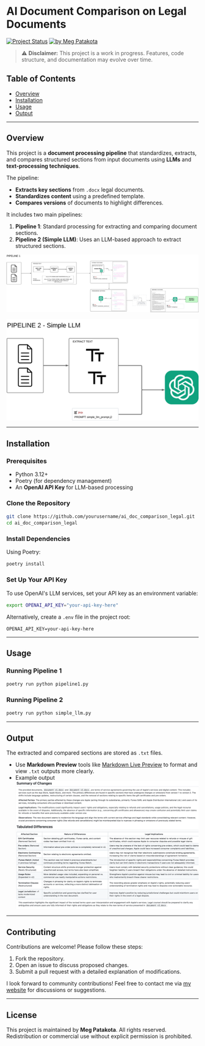 # AI Document Comparison on Legal Documents

[![Project Status](https://img.shields.io/badge/Status-In%20Development-orange)]()
[![by Meg Patakota](https://img.shields.io/badge/by-Meg%20Patakota-blue)](https://megpatakota.co.uk)

> ⚠️ **Disclaimer:** This project is a work in progress. Features, code structure, and documentation may evolve over time.

## Table of Contents
- [Overview](#overview)
- [Installation](#installation)
- [Usage](#usage)
- [Output](#output)

---

## Overview

This project is a **document processing pipeline** that standardizes, extracts, and compares structured sections from input documents using **LLMs** and **text-processing techniques**. 

The pipeline:
- **Extracts key sections** from `.docx` legal documents.
- **Standardizes content** using a predefined template.
- **Compares versions** of documents to highlight differences.

It includes two main pipelines:
1. **Pipeline 1**: Standard processing for extracting and comparing document sections.
2. **Pipeline 2 (Simple LLM)**: Uses an LLM-based approach to extract structured sections.

![Process Diagram - Pipeline1](./images/mainllm.png)

![Process Diagram - Pipeline2](./images/simplellm.png)

---

## Installation

### Prerequisites
- Python 3.12+
- Poetry (for dependency management)
- An **OpenAI API Key** for LLM-based processing

### Clone the Repository

```bash
git clone https://github.com/yourusername/ai_doc_comparison_legal.git
cd ai_doc_comparison_legal
```

### Install Dependencies
Using Poetry:

```bash
poetry install
```

### Set Up Your API Key

To use OpenAI's LLM services, set your API key as an environment variable:

```bash
export OPENAI_API_KEY="your-api-key-here"
```

Alternatively, create a `.env` file in the project root:

```
OPENAI_API_KEY=your-api-key-here
```

---

## Usage

### Running Pipeline 1 
```bash
poetry run python pipeline1.py 
```

### Running Pipeline 2 
```bash
poetry run python simple_llm.py 
```

---

## Output

The extracted and compared sections are stored as `.txt` files.

- Use **Markdown Preview** tools like [Markdown Live Preview](https://markdownlivepreview.com) to format and view `.txt` outputs more clearly.
- Example output 
![Mock Output Example](./images/mock_output_pipeline2.png)

---

## Contributing

Contributions are welcome! Please follow these steps:
1. Fork the repository.
2. Open an issue to discuss proposed changes.
3. Submit a pull request with a detailed explanation of modifications.

I look forward to community contributions! Feel free to contact me via [my website](https://megpatakota.co.uk) for discussions or suggestions.

---

## License

This project is maintained by **Meg Patakota**. All rights reserved. Redistribution or commercial use without explicit permission is prohibited.
